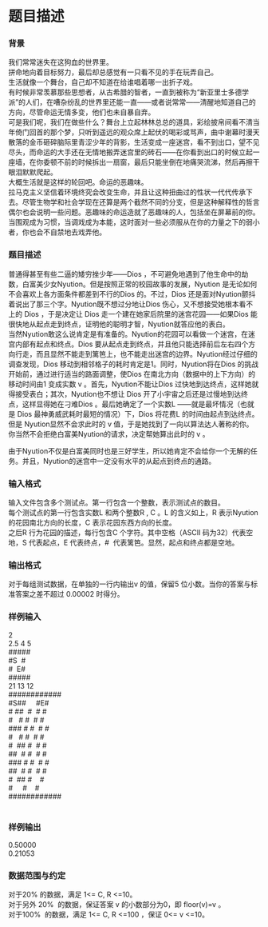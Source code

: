 # 题目描述


<h3>
背景
</h3>
我们常常迷失在这狗血的世界里。<br/>
拼命地向着目标努力，最后却总感觉有一只看不见的手在玩弄自己。<br/>
生活就像一个舞台，自己却不知道在给谁唱着哪一出折子戏。<br/>
有时候非常羡慕那些思想者，从古希腊的智者，一直到被称为“新亚里士多德学派”的人们，在嘈杂纷乱的世界里还能一直——或者说常常——清醒地知道自己的方向，尽管命运无情多变，他们也未自暴自弃。<br/>
可是我们呢，我们在做些什么？舞台上立起林林总总的道具，彩绘披帛间看不清当年倚门回首的那个梦，只听到遥远的观众席上起伏的喝彩或骂声，曲中谢幕时漫天散落的金币砸碎脑际里青涩少年的背影，生活变成一座迷宫，看不到出口，望不见尽头，而命运的大手还在无情地搬弄迷宫里的砖石——在你看到出口的时候立起一座墙，在你委顿不前的时候拆出一扇窗，最后只能坐倒在地痛哭流涕，然后再擦干眼泪默默爬起。<br/>
大概生活就是这样的轮回吧。命运的恶趣味。<br/>
拉马克主义坚信着环境终究会改变生命，并且让这种扭曲过的性状一代代传承下去。尽管生物学和社会学现在还算是两个截然不同的分支，但是这种解释性的哲言偶尔也会说明一些问题。恶趣味的命运造就了恶趣味的人，包括坐在屏幕前的你。当围观成为习惯，当调戏成为本能，这时面对一些必须服从在你的力量之下的弱小者，你也会不自禁地去戏弄他。<br/>
<h3>
题目描述
</h3>
普通得甚至有些二逼的矮穷挫少年——Dios ，不可避免地遇到了他生命中的劫数，白富美少女Nyution。但是按照正常的校园故事的发展，Nyution 是无论如何不会喜欢上各方面条件都差到不行的Dios 的。不过，Dios 还是面对Nyution颤抖着说出了那三个字。Nyution既不想过分地让Dios 伤心，又不想接受她根本看不上的 Dios ，于是决定让 Dios 走一个建在她家后院里的迷宫花园——如果Dios 能很快地从起点走到终点，证明他的聪明才智，Nyution就答应他的表白。<br/>
当然Nyution敢这么说肯定是有准备的。Nyution的花园可以看做一个迷宫，在迷宫内部有起点和终点。Dios 要从起点走到终点，并且他只能选择前后左右四个方向行走，而且显然不能走到篱笆上，也不能走出迷宫的边界。Nyution经过仔细的调查发现，Dios 移动到相邻格子的耗时肯定是1。同时，Nyution将在Dios 的挑战开始前，通过进行适当的路面调整，使Dios 在南北方向（数据中的上下方向）的移动时间由1 变成实数 v 。首先，Nyution不能让Dios 过快地到达终点，这样她就得接受表白；其次，Nyution也不想让 Dios 开了小宇宙之后还是过慢地到达终点，这样显得她在刁难Dios 。最后她确定了一个实数L ——就是最坏情况（也就是 Dios 最神勇威武耗时最短的情况）下，Dios 将花费L 的时间由起点到达终点。但是 Nyution显然不会求此时的 v 值，于是她找到了一向以算法达人著称的你。你当然不会拒绝白富美Nyution的请求，决定帮她算出此时的 v 。
<p>
由于Nyution不仅是白富美同时也是三好学生，所以她肯定不会给你一个无解的任务。并且，Nyution的迷宫中一定没有水平的从起点到终点的通路。
</p>
<h3>
输入格式
</h3>
输入文件包含多个测试点。第一行包含一个整数，表示测试点的数目。<br/>
每个测试点的第一行包含实数L 和两个整数R , C 。L 的含义如上，R 表示Nyution的花园南北方向的长度，C 表示花园东西方向的长度。<br/>
之后R 行为花园的描述，每行包含C 个字符。其中空格（ASCII 码为32）代表空地，S 代表起点，E 代表终点，#  代表篱笆。显然，起点和终点都是空地。<br/>
<h3>
输出格式
</h3>
对于每组测试数据，在单独的一行内输出v 的值，保留5 位小数。当你的答案与标准答案之差不超过 0.00002 时得分。<br/>
<h3>
样例输入
</h3>
2<br/>
2.5 4 5<br/>
#####<br/>
#S  #<br/>
#  E#<br/>
#####<br/>
21 13 12<br/>
############<br/>
#S##     #E#<br/>
# ##  #  # #<br/>
#   # #  # #<br/>
### # #  # #<br/>
#   # #  # #<br/>
#  ## #  # #<br/>
##  # #  # #<br/>
### # #  # #<br/>
##  # #  # #<br/>
#  ## #    #<br/>
#     #    #<br/>
############<br/>
<br/>
<h3>
样例输出
</h3>
0.50000<br/>
0.21053<br/>
<h3>
数据范围与约定
</h3>
对于20% 的数据，满足 1&lt;= C, R &lt;=10。<br/>
对于另外 20%  的数据，保证答案 v 的小数部分为0，即 floor(v)=v 。<br/>
对于100%  的数据，满足 1&lt;= C, R &lt;=100 ，保证 0&lt;= v &lt;=10。
<p>
<br/>
</p>
